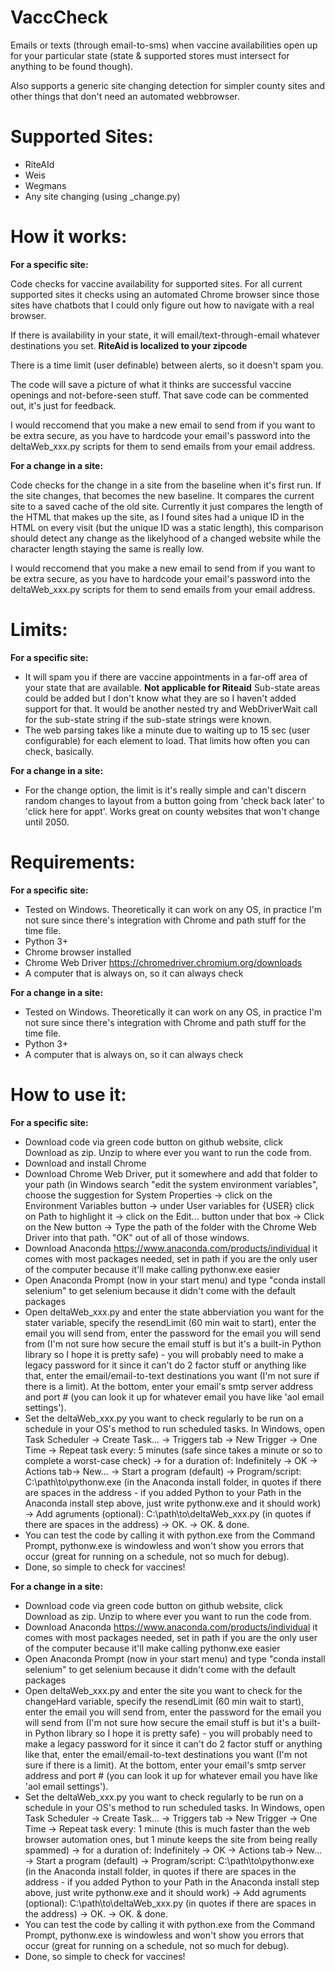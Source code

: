 # VaccCheck
Emails or texts (through email-to-sms) when vaccine availabilities open up for your particular state (state &amp; supported stores must intersect for anything to be found though).

Also supports a generic site changing detection for simpler county sites and other things that don't need an automated webbrowser.

# Supported Sites:
- RiteAId
- Weis
- Wegmans
- Any site changing (using _change.py)

# How it works:

**For a specific site:**

Code checks for vaccine availability for supported sites. For all current supported sites it checks using an automated Chrome browser since those sites have chatbots that I could only figure out how to navigate with a real browser.

If there is availability in your state, it will email/text-through-email whatever destinations you set. **RiteAid is localized to your zipcode**

There is a time limit (user definable) between alerts, so it doesn't spam you.

The code will save a picture of what it thinks are successful vaccine openings and not-before-seen stuff. That save code can be commented out, it's just for feedback.

I would reccomend that you make a new email to send from if you want to be extra secure, as you have to hardcode your email's password into the deltaWeb_xxx.py scripts for them to send emails from your email address.

**For a change in a site:**

Code checks for the change in a site from the baseline when it's first run. If the site changes, that becomes the new baseline. It compares the current site to a saved cache of the old site. Currently it just compares the length of the HTML that makes up the site, as I found sites had a unique ID in the HTML on every visit (but the unique ID was a static length), this comparison should detect any change as the likelyhood of a changed website while the character length staying the same is really low.

I would reccomend that you make a new email to send from if you want to be extra secure, as you have to hardcode your email's password into the deltaWeb_xxx.py scripts for them to send emails from your email address.

# Limits:
**For a specific site:**
- It will spam you if there are vaccine appointments in a far-off area of your state that are available. **Not applicable for Riteaid** Sub-state areas could be added but I don't know what they are so I haven't added support for that. It would be another nested try and WebDriverWait call for the sub-state string if the sub-state strings were known.
- The web parsing takes like a minute due to waiting up to 15 sec (user configurable) for each element to load. That limits how often you can check, basically.

**For a change in a site:**
- For the change option, the limit is it's really simple and can't discern random changes to layout from a button going from 'check back later' to 'click here for appt'. Works great on county websites that won't change until 2050.

# Requirements:
**For a specific site:**
- Tested on Windows. Theoretically it can work on any OS, in practice I'm not sure since there's integration with Chrome and path stuff for the time file.
- Python 3+
- Chrome browser installed
- Chrome Web Driver https://chromedriver.chromium.org/downloads
- A computer that is always on, so it can always check

**For a change in a site:**
- Tested on Windows. Theoretically it can work on any OS, in practice I'm not sure since there's integration with Chrome and path stuff for the time file.
- Python 3+
- A computer that is always on, so it can always check

# How to use it:
**For a specific site:**
- Download code via green code button on github website, click Download as zip. Unzip to where ever you want to run the code from.
- Download and install Chrome
- Download Chrome Web Driver, put it somewhere and add that folder to your path (in Windows search "edit the system environment variables", choose the suggestion for System Properties -> click on the Environment Variables button -> under User variables for {USER} click on Path to highlight it -> click on the Edit... button under that box -> Click on the New button -> Type the path of the folder with the Chrome Web Driver into that path. "OK" out of all of those windows.
- Download Anaconda https://www.anaconda.com/products/individual it comes with most packages needed, set in path if you are the only user of the computer because it'll make calling pythonw.exe easier
- Open Anaconda Prompt (now in your start menu) and type "conda install selenium" to get selenium because it didn't come with the default packages
- Open deltaWeb_xxx.py and enter the state abberviation you want for the stater variable, specify the resendLimit (60 min wait to start), enter the email you will send from, enter the password for the email you will send from (I'm not sure how secure the email stuff is but it's a built-in Python library so I hope it is pretty safe) - you will probably need to make a legacy password for it since it can't do 2 factor stuff or anything like that, enter the email/email-to-text destinations you want (I'm not sure if there is a limit). At the bottom, enter your email's smtp server address and port # (you can look it up for whatever email you have like 'aol email settings').
- Set the deltaWeb_xxx.py you want to check regularly to be run on a schedule in your OS's method to run scheduled tasks. In Windows, open Task Scheduler -> Create Task... -> Triggers tab -> New Trigger -> One Time -> Repeat task every: 5 minutes (safe since takes a minute or so to complete a worst-case check) -> for  a duration of: Indefinitely -> OK -> Actions tab-> New... -> Start a program (default) -> Program/script: C:\path\to\pythonw.exe (in the Anaconda install folder, in quotes if there are spaces in the address - if you added Python to your Path in the Anaconda install step above, just write pythonw.exe and it should work) -> Add agruments (optional): C:\path\to\deltaWeb_xxx.py (in quotes if there are spaces in the address) -> OK. -> OK. & done.
- You can test the code by calling it with python.exe from the Command Prompt, pythonw.exe is windowless and won't show you errors that occur (great for running on a schedule, not so much for debug).
- Done, so simple to check for vaccines!

**For a change in a site:**
- Download code via green code button on github website, click Download as zip. Unzip to where ever you want to run the code from.
- Download Anaconda https://www.anaconda.com/products/individual it comes with most packages needed, set in path if you are the only user of the computer because it'll make calling pythonw.exe easier
- Open Anaconda Prompt (now in your start menu) and type "conda install selenium" to get selenium because it didn't come with the default packages
- Open deltaWeb_xxx.py and enter the site you want to check for the changeHard variable, specify the resendLimit (60 min wait to start), enter the email you will send from, enter the password for the email you will send from (I'm not sure how secure the email stuff is but it's a built-in Python library so I hope it is pretty safe) - you will probably need to make a legacy password for it since it can't do 2 factor stuff or anything like that, enter the email/email-to-text destinations you want (I'm not sure if there is a limit). At the bottom, enter your email's smtp server address and port # (you can look it up for whatever email you have like 'aol email settings').
- Set the deltaWeb_xxx.py you want to check regularly to be run on a schedule in your OS's method to run scheduled tasks. In Windows, open Task Scheduler -> Create Task... -> Triggers tab -> New Trigger -> One Time -> Repeat task every: 1 minute (this is much faster than the web browser automation ones, but 1 minute keeps the site from being really spammed) -> for  a duration of: Indefinitely -> OK -> Actions tab-> New... -> Start a program (default) -> Program/script: C:\path\to\pythonw.exe (in the Anaconda install folder, in quotes if there are spaces in the address - if you added Python to your Path in the Anaconda install step above, just write pythonw.exe and it should work) -> Add agruments (optional): C:\path\to\deltaWeb_xxx.py (in quotes if there are spaces in the address) -> OK. -> OK. & done.
- You can test the code by calling it with python.exe from the Command Prompt, pythonw.exe is windowless and won't show you errors that occur (great for running on a schedule, not so much for debug).
- Done, so simple to check for vaccines! 
